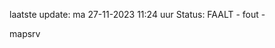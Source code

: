 laatste update: 
ma 27-11-2023 11:24   uur 
Status: FAALT - fout - 
<div class="service R">mapsrv</div>